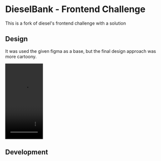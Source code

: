 # DieselBank - Frontend Challenge

This is a fork of diesel's frontend challenge with a solution

## Design

It was used the given figma as a base, but the final design approach was more cartoony.

<video width="120" height="240" autoplay>
  <source src="https://github.com/seijihirao/frontend-challenge-2/blob/dev/docs/samples/mobile01.mov">
</video>

## Development

